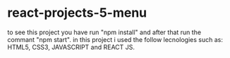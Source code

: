 # react-projects-5-menu

to see this project you have run "npm install" and after that run the commant "npm start".
in this project i used the follow lecnologies such as: HTML5, CSS3, JAVASCRIPT and REACT JS.

